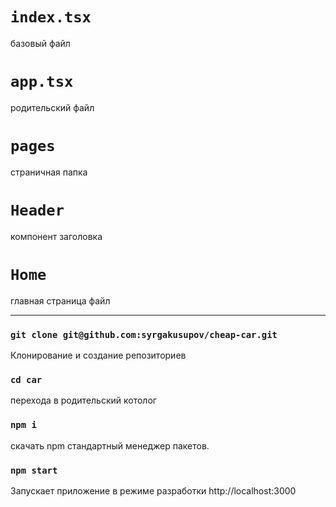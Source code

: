 # `index.tsx`
базовый файл

# `app.tsx`
родительский файл

# `pages`
страничная папка

# `Header`
компонент заголовка

# `Home`
главная страница файл
___
### `git clone git@github.com:syrgakusupov/cheap-car.git`
Клонирование и создание репозиториев

### `cd car`
перехода в родительский котолог

### `npm i`
скачать npm стандартный менеджер пакетов.

### `npm start`
Запускает приложение в режиме разработки
http://localhost:3000